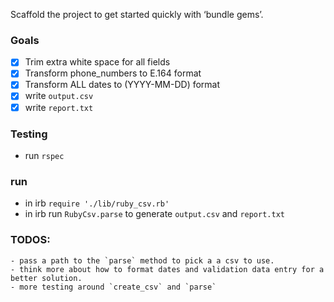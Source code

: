 Scaffold the project to get started quickly with ‘bundle gems’.

### Goals
- [x] Trim extra white space for all fields
- [x] Transform phone_numbers to E.164 format
- [x] Transform ALL dates to (YYYY-MM-DD) format
- [x] write `output.csv` 
- [x] write `report.txt` 

### Testing
- run `rspec`

### run 
- in irb `require './lib/ruby_csv.rb'`
- in irb run `RubyCsv.parse` to generate `output.csv` and `report.txt`

### TODOS: 
    - pass a path to the `parse` method to pick a a csv to use. 
    - think more about how to format dates and validation data entry for a better solution.
    - more testing around `create_csv` and `parse`
